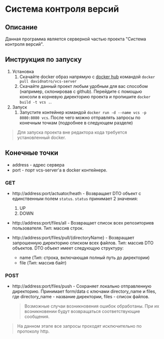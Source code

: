 # Система контроля версий

## Описание

Данная программа является серверной частью проекта "Система контроля версий".

## Инструкция по запуску

1. Установка
    1. Скачайте docker образ напрямую
       с [docker hub](https://hub.docker.com/repository/docker/davidnatro/vcs-server/general)
       командой ```docker pull davidnatro/vcs-server```
    2. Скачайте данный проект любым удобным для вас способом (например, склонировав с github).
       Перейдите
       с помощью консоли в корневую директорию проекта и
       пропишите ```docker build -t vcs .```.
2. Запуск
    1. Запустите контейнер командой ```docker run -d --name vcs -p 8080:8080 vcs```. После
       чего можно отправлять запросы по конечным точкам (подробнее в следующем разделе)

> Для запуска проекта вне редактора кода требуется установленный docker.

## Конечные точки

- address - адрес сервера
- port - порт vcs-server'а в docker контейнере.

### GET

* http://address:port/actuator/heath - Возвращает DTO объект с единственным
  полем ```status```. ```status``` принимает 2 значения:
    1. UP
    2. DOWN

* http://address:port/files/all - Возвращает список всех репозиториев пользователя. Тип: массив
  строк.
* http://address:port/files/pull/{directoryName} - Возвращает запрошенную директорию списком всех
  файлов. Тип: массив DTO объектов.
  DTO объект имеет следующую структуру:
    - name (Тип: строка, включающая полный путь до директории)
    - file (Тип: массив байт)

### POST

* http://address:port/files/push - Сохраняет локально отправленную директорию. Принимает form/data с
  ключами directory_name и files, где directory_name - название директории, files - список файлов.

  > Возможные случаи возникновения ошибок обработаны. При их возникновении будут возвращаться
  соответствующие сообщения.

> На данном этапе все запросы проходят исключительно по протоколу http.


